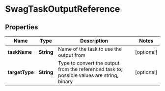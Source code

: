 
# SwagTaskOutputReference

## Properties
Name | Type | Description | Notes
------------ | ------------- | ------------- | -------------
**taskName** | **String** | Name of the task to use the output from |  [optional]
**targetType** | **String** | Type to convert the output from the referenced task to; possible values are string, binary |  [optional]



